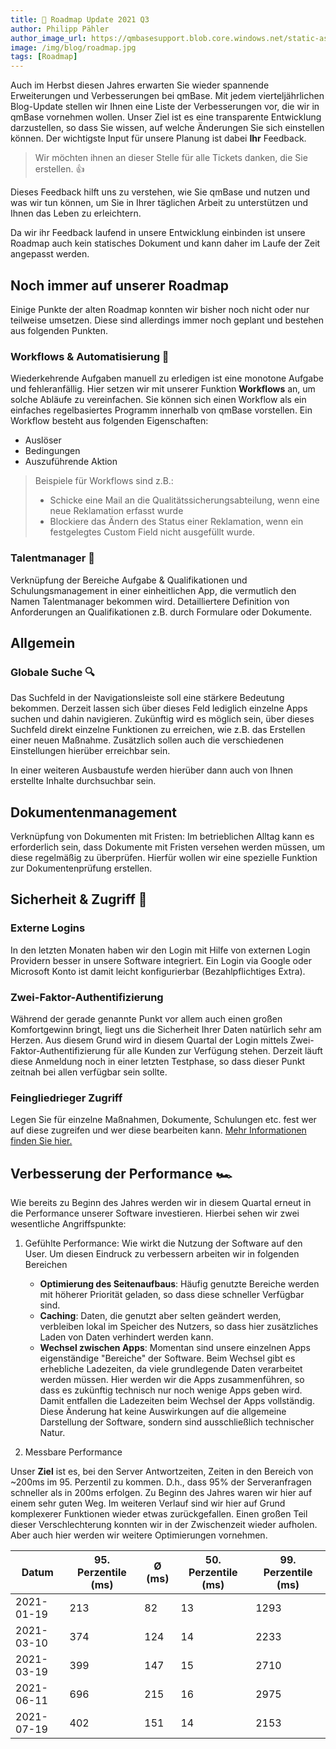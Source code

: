 ```yaml
---
title: 📣 Roadmap Update 2021 Q3
author: Philipp Pähler
author_image_url: https://qmbasesupport.blob.core.windows.net/static-assets/img/persons/paehler_round.png
image: /img/blog/roadmap.jpg
tags: [Roadmap]
---
```


Auch im Herbst diesen Jahres erwarten Sie wieder spannende Erweiterungen und Verbesserungen bei qmBase.
Mit jedem vierteljährlichen Blog-Update stellen wir Ihnen eine Liste der Verbesserungen vor, die wir in qmBase vornehmen wollen. Unser Ziel ist es eine transparente Entwicklung darzustellen, so dass Sie wissen, auf welche Änderungen Sie sich einstellen können.
Der wichtigste Input für unsere Planung ist dabei **Ihr** Feedback.

<!--truncate-->

> Wir möchten ihnen an dieser Stelle für alle Tickets danken, die Sie erstellen. 👍

Dieses Feedback hilft uns zu verstehen, wie Sie qmBase und nutzen und was wir tun können, um Sie in Ihrer täglichen Arbeit zu unterstützen und Ihnen das Leben zu erleichtern.

Da wir ihr Feedback laufend in unsere Entwicklung einbinden ist unsere Roadmap auch kein statisches Dokument und kann daher im Laufe der Zeit angepasst werden.

## Noch immer auf unserer Roadmap

Einige Punkte der alten Roadmap konnten wir bisher noch nicht oder nur teilweise umsetzen. Diese sind allerdings immer noch geplant und bestehen aus folgenden Punkten.

### Workflows & Automatisierung 🤖

Wiederkehrende Aufgaben manuell zu erledigen ist eine monotone Aufgabe und fehleranfällig. Hier setzen wir mit unserer Funktion **Workflows** an, um solche Abläufe zu vereinfachen.
Sie können sich einen Workflow als ein einfaches regelbasiertes Programm innerhalb von qmBase vorstellen.
Ein Workflow besteht aus folgenden Eigenschaften:

- Auslöser
- Bedingungen
- Auszuführende Aktion

> Beispiele für Workflows sind z.B.:
>
> - Schicke eine Mail an die Qualitätssicherungsabteilung, wenn eine neue Reklamation erfasst wurde
> - Blockiere das Ändern des Status einer Reklamation, wenn ein festgelegtes Custom Field nicht ausgefüllt wurde.

### Talentmanager 🤡

Verknüpfung der Bereiche Aufgabe & Qualifikationen und Schulungsmanagement in einer einheitlichen App, die vermutlich den Namen Talentmanager bekommen wird. Detailliertere Definition von Anforderungen an Qualifikationen z.B. durch Formulare oder Dokumente.

## Allgemein

### Globale Suche 🔍

Das Suchfeld in der Navigationsleiste soll eine stärkere Bedeutung bekommen. Derzeit lassen sich über dieses Feld lediglich einzelne Apps suchen und dahin navigieren. Zukünftig wird es möglich sein, über dieses Suchfeld direkt einzelne Funktionen zu erreichen, wie z.B. das Erstellen einer neuen Maßnahme. Zusätzlich sollen auch die verschiedenen Einstellungen hierüber erreichbar sein.

In einer weiteren Ausbaustufe werden hierüber dann auch von Ihnen erstellte Inhalte durchsuchbar sein.

## Dokumentenmanagement

Verknüpfung von Dokumenten mit Fristen: Im betrieblichen Alltag kann es erforderlich sein, dass Dokumente mit Fristen versehen werden müssen, um diese regelmäßig zu überprüfen. Hierfür wollen wir eine spezielle Funktion zur Dokumentenprüfung erstellen.

## Sicherheit & Zugriff 🔐

### Externe Logins

In den letzten Monaten haben wir den Login mit Hilfe von externen Login Providern besser in unsere Software integriert. Ein Login via Google oder Microsoft Konto ist damit leicht konfigurierbar (Bezahlpflichtiges Extra).

### Zwei-Faktor-Authentifizierung

Während der gerade genannte Punkt vor allem auch einen großen Komfortgewinn bringt, liegt uns die Sicherheit Ihrer Daten natürlich sehr am Herzen. Aus diesem Grund wird in diesem Quartal der Login mittels Zwei-Faktor-Authentifizierung für alle Kunden zur Verfügung stehen.
Derzeit läuft diese Anmeldung noch in einer letzten Testphase, so dass dieser Punkt zeitnah bei allen verfügbar sein sollte.

### Feingliedrieger Zugriff

Legen Sie für einzelne Maßnahmen, Dokumente, Schulungen etc. fest wer auf diese zugreifen und wer diese bearbeiten kann. [Mehr Informationen finden Sie hier.](/docs/faqs/56/#feingliedrigerer-zugriff)

## Verbesserung der Performance 🏎

Wie bereits zu Beginn des Jahres werden wir in diesem Quartal erneut in die Performance unserer Software investieren. Hierbei sehen wir zwei wesentliche Angriffspunkte:

1. Gefühlte Performance: Wie wirkt die Nutzung der Software auf den User. Um diesen Eindruck zu verbessern arbeiten wir in folgenden Bereichen

   - **Optimierung des Seitenaufbaus**: Häufig genutzte Bereiche werden mit höherer Priorität geladen, so dass diese schneller Verfügbar sind.
   - **Caching**: Daten, die genutzt aber selten geändert werden, verbleiben lokal im Speicher des Nutzers, so dass hier zusätzliches Laden von Daten verhindert werden kann.
   - **Wechsel zwischen Apps**: Momentan sind unsere einzelnen Apps eigenständige "Bereiche" der Software. Beim Wechsel gibt es erhebliche Ladezeiten, da viele grundlegende Daten verarbeitet werden müssen. Hier werden wir die Apps zusammenführen, so dass es zukünftig technisch nur noch wenige Apps geben wird. Damit entfallen die Ladezeiten beim Wechsel der Apps vollständig. Diese Änderung hat keine Auswirkungen auf die allgemeine Darstellung der Software, sondern sind ausschließlich technischer Natur.

2. Messbare Performance

Unser **Ziel** ist es, bei den Server Antwortzeiten, Zeiten in den Bereich von ~200ms im 95. Perzentil zu kommen. D.h., dass 95% der Serveranfragen schneller als in 200ms erfolgen. Zu Beginn des Jahres waren wir hier auf einem sehr guten Weg. Im weiteren Verlauf sind wir hier auf Grund komplexerer Funktionen wieder etwas zurückgefallen. Einen großen Teil dieser Verschlechterung konnten wir in der Zwischenzeit wieder aufholen. Aber auch hier werden wir weitere Optimierungen vornehmen.

| Datum      | 95. Perzentile (ms) | Ø (ms) | 50. Perzentile (ms) | 99. Perzentile (ms) |
| ---------- | ------------------- | ------ | ------------------- | ------------------- |
| 2021-01-19 | 213                 | 82     | 13                  | 1293                |
| 2021-03-10 | 374                 | 124    | 14                  | 2233                |
| 2021-03-19 | 399                 | 147    | 15                  | 2710                |
| 2021-06-11 | 696                 | 215    | 16                  | 2975                |
| 2021-07-19 | 402                 | 151    | 14                  | 2153                |
